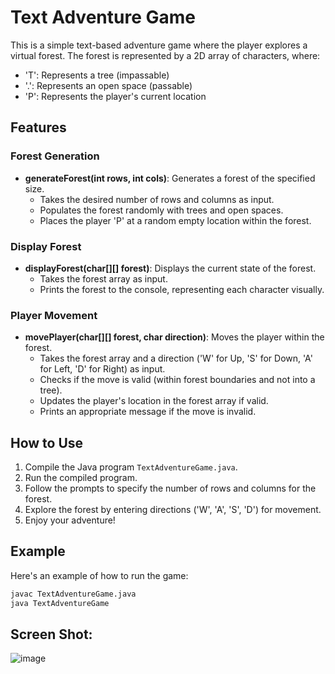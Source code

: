 # Text Adventure Game

This is a simple text-based adventure game where the player explores a virtual forest. The forest is represented by a 2D array of characters, where:

- 'T': Represents a tree (impassable)
- '.': Represents an open space (passable)
- 'P': Represents the player's current location

## Features

### Forest Generation

- **generateForest(int rows, int cols)**: Generates a forest of the specified size.
  - Takes the desired number of rows and columns as input.
  - Populates the forest randomly with trees and open spaces.
  - Places the player 'P' at a random empty location within the forest.

### Display Forest

- **displayForest(char[][] forest)**: Displays the current state of the forest.
  - Takes the forest array as input.
  - Prints the forest to the console, representing each character visually.

### Player Movement

- **movePlayer(char[][] forest, char direction)**: Moves the player within the forest.
  - Takes the forest array and a direction ('W' for Up, 'S' for Down, 'A' for Left, 'D' for Right) as input.
  - Checks if the move is valid (within forest boundaries and not into a tree).
  - Updates the player's location in the forest array if valid.
  - Prints an appropriate message if the move is invalid.

## How to Use

1. Compile the Java program `TextAdventureGame.java`.
2. Run the compiled program.
3. Follow the prompts to specify the number of rows and columns for the forest.
4. Explore the forest by entering directions ('W', 'A', 'S', 'D') for movement.
5. Enjoy your adventure!

## Example

Here's an example of how to run the game:

```bash
javac TextAdventureGame.java
java TextAdventureGame

```
## Screen Shot:
![image](https://github.com/codewithkrishan2/forest-adventure-game/assets/139488554/09e60ea7-9db7-44b4-85e1-8bbf52afa6e8)

